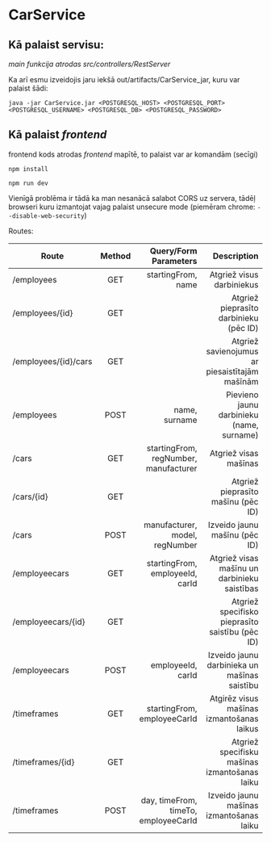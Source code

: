 # CarService

## Kā palaist servisu:
*main funkcija atrodas src/controllers/RestServer*

Ka arī esmu izveidojis jaru iekšā out/artifacts/CarService_jar, kuru var palaist šādi:

`java -jar CarService.jar <POSTGRESQL_HOST> <POSTGRESQL_PORT> <POSTGRESQL_USERNAME> <POSTGRESQL_DB> <POSTGRESQL_PASSWORD>`

## Kā palaist *frontend*

frontend kods atrodas *frontend* mapītē, to palaist var ar komandām (secīgi)

`npm install`

`npm run dev`

Vienīgā problēma ir tādā ka man nesanācā salabot CORS uz servera, tādēļ browseri kuru izmantojat vajag palaist unsecure mode (piemēram chrome: `--disable-web-security`)


Routes:

| Route         | Method           | Query/Form Parameters  | Description  |
| ------------- |:-------------:| -----:| -----:|
| /employees      | GET |startingFrom, name  | Atgriež visus darbiniekus
| /employees/{id}      | GET      |    | Atgriež pieprasīto darbinieku (pēc ID)
| /employees/{id}/cars      | GET      |    | Atgriež savienojumus ar piesaistītajām mašīnām
| /employees | POST      |    name, surname | Pievieno jaunu darbinieku (name, surname)
| /cars      | GET | startingFrom, regNumber, manufacturer  | Atgriež visas mašīnas
| /cars/{id}      | GET      |    | Atgriež pieprasīto mašīnu (pēc ID)
| /cars | POST      |    manufacturer, model, regNumber | Izveido jaunu mašīnu (pēc ID)
| /employeecars      | GET |  startingFrom, employeeId, carId | Atgriež visas mašīnu un darbinieku saistības
| /employeecars/{id}      | GET      |    | Atgriež specifisko pieprasīto saistību (pēc ID)
| /employeecars | POST      |    employeeId, carId | Izveido jaunu darbinieka un mašīnas saistību
| /timeframes      | GET |  startingFrom, employeeCarId| Atgirēz visus mašīnas izmantošanas laikus
| /timeframes/{id}      | GET      |    | Atgriež specifisku mašīnas izmantošanas laiku
| /timeframes | POST      |    day, timeFrom, timeTo, employeeCarId | Izveido jaunu mašīnas izmantošanas laiku


